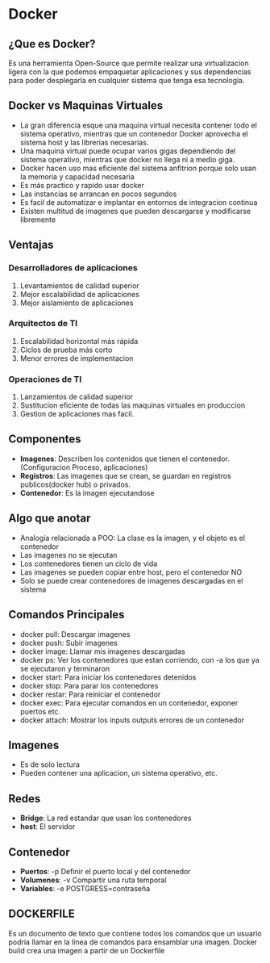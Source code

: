 # Docker

## ¿Que es Docker?

Es una herramienta Open-Source que permite realizar una virtualizacion ligera con la que podemos empaquetar aplicaciones y sus dependencias para poder desplegarla en cualquier sistema que tenga esa tecnología.

## Docker vs Maquinas Virtuales

* La gran diferencia esque una maquina virtual necesita contener todo el sistema operativo, mientras que un contenedor Docker aprovecha el sistema host y las librerias necesarias. 
* Una maquina virtual puede ocupar varios gigas dependiendo del sistema operativo, mientras que docker no llega ni a medio giga.
* Docker hacen uso mas eficiente del sistema anfitrion porque solo usan la memoria y capacidad necesaria
* Es más practico y rapido usar docker
* Las instancias se arrancan en pocos segundos
* Es facil de automatizar e implantar en entornos de integracion continua
* Existen multitud de imagenes que pueden descargarse y modificarse libremente 

## Ventajas

### Desarrolladores de aplicaciones

1. Levantamientos de calidad superior
2. Mejor escalabilidad de aplicaciones
3. Mejor aislamiento de aplicaciones

### Arquitectos de TI
1. Escalabilidad horizontal más rápida
2. Ciclos de prueba más corto
3. Menor errores de implementacion

### Operaciones de TI
1. Lanzamientos de calidad superior
2. Sustitucion eficiente de todas las maquinas virtuales en produccion
3. Gestion de aplicaciones mas facil.



## Componentes

* **Imagenes**: Describen los contenidos que tienen el contenedor. (Configuracion Proceso, aplicaciones)
* **Registros**: Las imagenes que se crean, se guardan en registros publicos(docker hub) o privados.
* **Contenedor**: Es la imagen ejecutandose

## Algo que anotar

* Analogía relacionada a POO: La clase es la imagen, y el objeto es el contenedor
* Las imagenes no se ejecutan
* Los contenedores tienen un ciclo de vida
* Las imagenes se pueden copiar entre host, pero el contenedor NO
* Solo se puede crear contenedores de imagenes descargadas en el sistema

## Comandos Principales

* docker pull: Descargar imagenes
* docker push: Subir imagenes
* docker image: Llamar mis imagenes descargadas
* docker ps: Ver los contenedores que estan corriendo, con -a los que ya se ejecutaron y terminaron
* docker start: Para iniciar los contenedores detenidos
* docker stop: Para parar los contenedores 
* docker restar: Para reiniciar el contenedor
* docker exec: Para ejecutar comandos en un contenedor, exponer puertos etc.
* docker attach: Mostrar los inputs outputs errores de un contenedor


## Imagenes

* Es de solo lectura
* Pueden contener una aplicacion, un sistema operativo, etc.

## Redes

* **Bridge**: La red estandar que usan los contenedores
* **host**: El servidor

## Contenedor

* **Puertos**: -p Definir el puerto local y del contenedor
* **Volumenes**: -v Compartir una ruta temporal
* **Variables**: -e POSTGRESS=contraseña

## DOCKERFILE

Es un documento de texto que contiene todos los comandos que un usuario podria llamar en la linea de comandos para ensamblar una imagen. Docker build crea una imagen a partir de un Dockerfile
